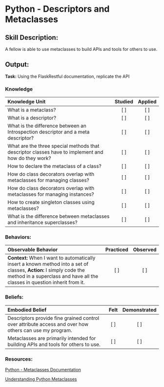 # Python - Descriptors and Metaclasses


## Skill Description:

A fellow is able to use metaclasses to build APIs and tools for others to use.

## Output: 

**Task:** Using the FlaskRestful documentation, replicate the API


### Knowledge
| Knowledge Unit   |      Studied      | Applied |
|:-------------|:------------------:|:--------:|
| What is a metaclass? | [ ] | [ ] |
| What is a descriptor? | [ ] | [ ] |
| What is the difference between an Introspection descriptor and a meta descriptor? | [ ] | [ ] | 
| What are the three special methods that descriptor classes have to implement and how do they work? | [ ] | [ ] |
| How to declare the metaclass of a class? | [ ] | [ ] |
| How do class decorators overlap with metaclasses for managing classes? | [ ] | [ ] |
| How do class decorators overlap with metaclasses for managing instances? | [ ] | [ ] |
| How to create singleton classes using metaclasses? | [ ] | [ ] |
| What is the difference between metaclasses and inheritance superclasses? | [ ] | [ ] |


### Behaviors:
| Observable Behavior   |      Practiced      | Observed |
|:-------------|:------------------:|:--------:|
| **Context:**  When I want to automatically insert a known method into a set of classes, **Action:** I simply code the method in a superclass and have all the classes in question inherit from it. | [ ] | [ ] |


### Beliefs:
| Embodied Belief   |      Felt      | Demonstrated |
|:-------------|:------------------:|:--------:|
| Descriptors provide fine grained control over attribute access and over how others can use my program.| [ ] | [ ] |
| Metaclasses are primarily intended for building APIs and tools for others to use.| [ ] | [ ] |

 
### Resources:

[Python - Metaclasses Documentation](https://docs.python.org/3/library/)

[Understanding Python Metaclasses](https://blog.ionelmc.ro/2015/02/09/understanding-python-metaclasses/)
